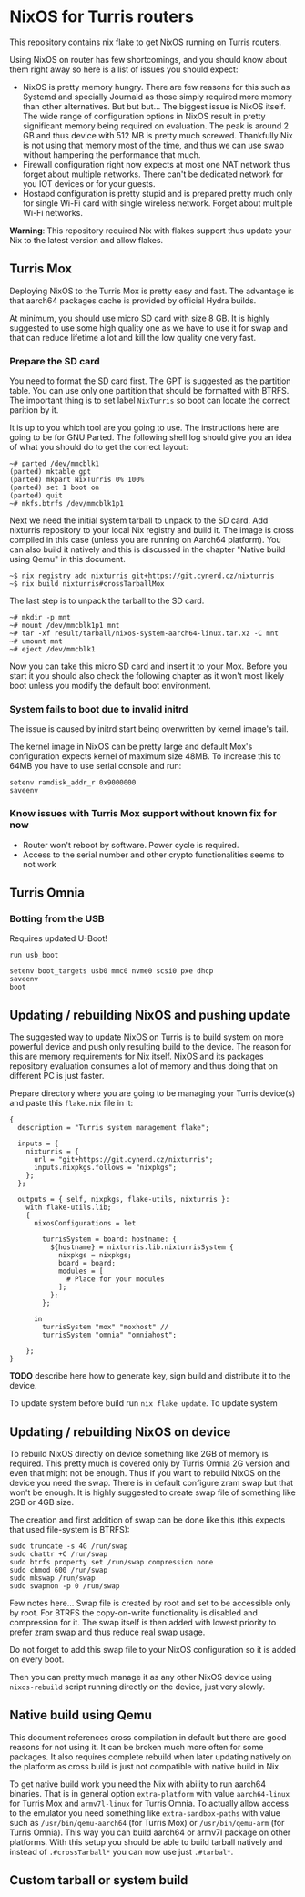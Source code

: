 # NixOS for Turris routers

This repository contains nix flake to get NixOS running on Turris routers.

Using NixOS on router has few shortcomings, and you should know about them right
away so here is a list of issues you should expect:

* NixOS is pretty memory hungry. There are few reasons for this such as Systemd
  and specially Journald as those simply required more memory than other
  alternatives. But but but... The biggest issue is NixOS itself. The wide range
  of configuration options in NixOS result in pretty significant memory being
  required on evaluation. The peak is around 2 GB and thus device with 512 MB is
  pretty much screwed. Thankfully Nix is not using that memory most of the time,
  and thus we can use swap without hampering the performance that much.
* Firewall configuration right now expects at most one NAT network thus forget
  about multiple networks. There can't be dedicated network for you IOT devices
  or for your guests.
* Hostapd configuration is pretty stupid and is prepared pretty much only for
  single Wi-Fi card with single wireless network. Forget about multiple Wi-Fi
  networks.

**Warning**: This repository required Nix with flakes support thus update your
Nix to the latest version and allow flakes.


## Turris Mox

Deploying NixOS to the Turris Mox is pretty easy and fast. The advantage is that
aarch64 packages cache is provided by official Hydra builds.

At minimum, you should use micro SD card with size 8 GB. It is highly suggested
to use some high quality one as we have to use it for swap and that can reduce
lifetime a lot and kill the low quality one very fast. 

### Prepare the SD card

You need to format the SD card first. The GPT is suggested as the partition
table. You can use only one partition that should be formatted with BTRFS. The
important thing is to set label `NixTurris` so boot can locate the correct
parition by it.

It is up to you which tool are you going to use. The instructions here are going
to be for GNU Parted. The following shell log should give you an idea of what
you should do to get the correct layout:

```
~# parted /dev/mmcblk1
(parted) mktable gpt
(parted) mkpart NixTurris 0% 100%
(parted) set 1 boot on
(parted) quit
~# mkfs.btrfs /dev/mmcblk1p1
```

Next we need the initial system tarball to unpack to the SD card. Add nixturris
repository to your local Nix registry and build it. The image is cross compiled
in this case (unless you are running on Aarch64 platform). You can also build it
natively and this is discussed in the chapter "Native build using Qemu" in this
document.

```
~$ nix registry add nixturris git+https://git.cynerd.cz/nixturris
~$ nix build nixturris#crossTarballMox
```

The last step is to unpack the tarball to the SD card.

```
~# mkdir -p mnt
~# mount /dev/mmcblk1p1 mnt
~# tar -xf result/tarball/nixos-system-aarch64-linux.tar.xz -C mnt
~# umount mnt
~# eject /dev/mmcblk1
```

Now you can take this micro SD card and insert it to your Mox. Before you start
it you should also check the following chapter as it won't most likely boot
unless you modify the default boot environment.

### System fails to boot due to invalid initrd

The issue is caused by initrd start being overwritten by kernel image's tail.

The kernel image in NixOS can be pretty large and default Mox's configuration
expects kernel of maximum size 48MB. To increase this to 64MB you have to use
serial console and run:

```
setenv ramdisk_addr_r 0x9000000
saveenv
```

### Know issues with Turris Mox support without known fix for now

* Router won't reboot by software. Power cycle is required.
* Access to the serial number and other crypto functionalities seems to not work


## Turris Omnia

### Botting from the USB

Requires updated U-Boot!

```
run usb_boot

setenv boot_targets usb0 mmc0 nvme0 scsi0 pxe dhcp
saveenv
boot
```

## Updating / rebuilding NixOS and pushing update

The suggested way to update NixOS on Turris is to build system on more powerful
device and push only resulting build to the device. The reason for this are
memory requirements for Nix itself. NixOS and its packages repository evaluation
consumes a lot of memory and thus doing that on different PC is just faster.

Prepare directory where you are going to be managing your Turris device(s) and
paste this `flake.nix` file in it:

```
{
  description = "Turris system management flake";

  inputs = {
    nixturris = {
      url = "git+https://git.cynerd.cz/nixturris";
      inputs.nixpkgs.follows = "nixpkgs";
    };
  };

  outputs = { self, nixpkgs, flake-utils, nixturris }:
    with flake-utils.lib;
    {
      nixosConfigurations = let 

        turrisSystem = board: hostname: {
          ${hostname} = nixturris.lib.nixturrisSystem {
            nixpkgs = nixpkgs;
            board = board;
            modules = [
              # Place for your modules
            ];
          };
        };

      in
        turrisSystem "mox" "moxhost" //
        turrisSystem "omnia" "omniahost";

    };
}
```

**TODO** describe here how to generate key, sign build and distribute it to the
device.

To update system before build run `nix flake update`. To update system 


## Updating / rebuilding NixOS on device

To rebuild NixOS directly on device something like 2GB of memory is required.
This pretty much is covered only by Turris Omnia 2G version and even that might
not be enough. Thus if you want to rebuild NixOS on the device you need the
swap. There is in default configure zram swap but that won't be enough. It is
highly suggested to create swap file of something like 2GB or 4GB size.

The creation and first addition of swap can be done like this (this expects that
used file-system is BTRFS):

```
sudo truncate -s 4G /run/swap
sudo chattr +C /run/swap
sudo btrfs property set /run/swap compression none
sudo chmod 600 /run/swap
sudo mkswap /run/swap
sudo swapnon -p 0 /run/swap
```

Few notes here... Swap file is created by root and set to be accessible only by
root. For BTRFS the copy-on-write functionality is disabled and compression for
it. The swap itself is then added with lowest priority to prefer zram swap and
thus reduce real swap usage.

Do not forget to add this swap file to your NixOS configuration so it is added
on every boot.

Then you can pretty much manage it as any other NixOS device using
`nixos-rebuild` script running directly on the device, just very slowly.


## Native build using Qemu

This document references cross compilation in default but there are good reasons
for not using it. It can be broken much more often for some packages. It also
requires complete rebuild when later updating natively on the platform as cross
build is just not compatible with native build in Nix.

To get native build work you need the Nix with ability to run aarch64 binaries.
That is in general option `extra-platform` with value `aarch64-linux` for Turris
Mox and `armv7l-linux` for Turris Omnia. To actually allow access to the
emulator you need something like `extra-sandbox-paths` with value such as
`/usr/bin/qemu-aarch64` (for Turris Mox) or `/usr/bin/qemu-arm` (for Turris
Omnia). This way you can build aarch64 or armv7l package on other platforms.
With this setup you should be able to build tarball natively and instead of
`.#crossTarball*` you can now use just `.#tarbal*`.

## Custom tarball or system build
